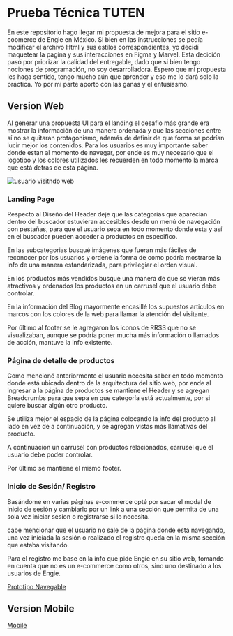 # Prueba Técnica TUTEN

En este repositorio hago llegar mi propuesta de mejora para el sitio e-coomerce de Engie en México.
Si bien en las instrucciones se pedía modificar el archivo Html y sus estilos correspondientes, yo decidí maquetear la pagina y sus interacciones en Figma y Marvel.
Esta decición pasó por priorizar la calidad del entregable, dado que si bien tengo nociones de programación, no soy desarrolladora.
Espero que mi propuesta les haga sentido, tengo mucho aún que aprender y eso me lo dará solo la práctica. Yo por mi parte aporto con las ganas y el entusiasmo.

## Version Web

Al generar una propuesta UI para el landing el desafio más grande era mostrar la información de una manera ordenada y que las secciones entre sí no se quitaran protagonismo, además de definir de que forma se podrían lucir mejor los contenidos.
Para los usuarios es muy importante saber donde estan al momento de navegar, por ende es muy necesario que el logotipo y los colores utilizados les recuerden en todo momento la marca que está detras de esta página.

![usuario visitndo web](https://user-images.githubusercontent.com/39282697/50523080-f609c980-0aac-11e9-9ec0-b17129d1806b.png)

### Landing Page

Respecto al Diseño del Header deje que las categorias que aparecian dentro del buscador estuvieran accesibles desde un menú de navegación con pestañas, para que el usuario sepa en todo momento donde esta y así en el buscador pueden acceder a productos en especifico.

En las subcategorias busqué imágenes que fueran más fáciles de reconocer por los usuarios y ordene la forma de como podría mostrarse la info de una manera estandarizada, para privilegiar el orden visual.

En los productos más vendidos busqué una manera de que se vieran más atractivos y ordenados los productos en un carrusel que el usuario debe controlar.

En la información del Blog mayormente encasillé los supuestos articulos en marcos con los colores de la web para llamar la atención del visitante.

Por último al footer se le agregaron los iconos de RRSS que no se visualizaban, aunque se podría poner mucha más información o llamados de acción, mantuve la info existente.

### Página de detalle de productos

Como mencioné anteriormente el usuario necesita saber en todo momento donde está ubicado dentro de la arquitectura del sitio web, por ende al ingresar a la página de productos se mantiene el Header y se agregan Breadcrumbs para que sepa en que categoría está actualmente, por si quiere buscar algún otro producto.

Se utiliza mejor el espacio de la página colocando la info del producto al lado en vez de a continuación, y se agregan vistas más llamativas del producto.

A continuación un carrusel con productos relacionados, carrusel que el usuario debe poder controlar.

Por último se mantiene el mismo footer.

### Inicio de Sesión/ Registro

Basándome en varias páginas e-commerce opté por sacar el modal de inicio de sesión y cambiarlo por un link a una sección que permita de una sola vez iniciar sesion o registrarse si lo necesita.

cabe mencionar que el usuario no sale de la página donde está navegando, una vez iniciada la sesión o realizado el registro queda en la misma sección que estaba visitando.

Para el registro me base en la info que pide Engie en su sitio web, tomando en cuenta que no es un e-commerce como otros, sino uno destinado a los usuarios de Engie.


[Prototipo Navegable](https://marvelapp.com/g1h5hfj/screen/51953886)


## Version Mobile
[Mobile](https://marvelapp.com/4bj4jgj/screen/51956659)
